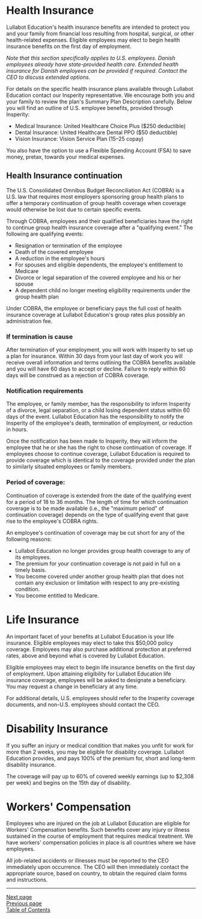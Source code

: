 # Health Insurance
Lullabot Education's health insurance benefits are intended to protect you and your family from financial loss resulting from hospital, surgical, or other health-related expenses. Eligible employees may elect to begin health insurance benefits on the first day of employment. 

*Note that this section specifically applies to U.S. employees. Danish employees already have state-provided health care. Extended health insurance for Danish employees can be provided if required. Contact the CEO to discuss extended options.*

For details on the specific health insurance plans available through Lullabot Education contact our Insperity representative. We encourage both you and your family to review the plan's Summary Plan Description carefully. Below you will find an outline of U.S. employee benefits, provided through Insperity:

- Medical Insurance: United Healthcare Choice Plus ($250 deductible)
- Dental Insurance: United Healthcare Dental PPO ($50 deductible)
- Vision Insurance: Vision Service Plan ($15–$25 copay)

You also have the option to use a Flexible Spending Account (FSA) to save money, pretax, towards your medical expenses.

## Health Insurance continuation
The U.S. Consolidated Omnibus Budget Reconciliation Act (COBRA) is a U.S. law that requires most employers sponsoring group health plans to offer a temporary continuation of group health coverage when coverage would otherwise be lost due to certain specific events.

Through COBRA, employees and their qualified beneficiaries have the right to continue group health insurance coverage after a "qualifying event." The following are qualifying events:

- Resignation or termination of the employee
- Death of the covered employee
- A reduction in the employee's hours
- For spouses and eligible dependents, the employee's entitlement to Medicare
- Divorce or legal separation of the covered employee and his or her spouse
- A dependent child no longer meeting eligibility requirements under the group health plan

Under COBRA, the employee or beneficiary pays the full cost of health insurance coverage at Lullabot Education's group rates plus possibly an administration fee.

### If termination is cause
After termination of your employment, you will work with Insperity to set up a plan for insurance. Within 30 days from your last day of work you will receive overall information and terms outlining the COBRA benefits available and you will have 60 days to accept or decline. Failure to reply within 60 days will be construed as a rejection of COBRA coverage.

### Notification requirements
The employee, or family member, has the responsibility to inform Insperity of a divorce, legal separation, or a child losing dependent status within 60 days of the event. Lullabot Education has the responsibility to notify the Insperity of the employee's death, termination of employment, or reduction in hours.

Once the notification has been made to Insperity, they will inform the employee that he or she has the right to chose continuation of coverage. If employees choose to continue coverage, Lullabot Education is required to provide coverage which is identical to the coverage provided under the plan to similarly situated employees or family members.

### Period of coverage:
Continuation of coverage is extended from the date of the qualifying event for a period of 18 to 36 months. The length of time for which continuation coverage is to be made available (i.e., the "maximum period" of continuation coverage) depends on the type of qualifying event that gave rise to the employee's COBRA rights.

An employee's continuation of coverage may be cut short for any of the following reasons:

- Lullabot Education no longer provides group health coverage to any of its employees.
- The premium for your continuation coverage is not paid in full on a timely basis.
- You become covered under another group health plan that does not contain any exclusion or limitation with respect to any pre-existing condition.
- You become entitled to Medicare.
 
# Life Insurance
An important facet of your benefits at Lullabot Education is your life insurance. Eligible employees may elect to take this $50,000 policy coverage. Employees may also purchase additional protection at preferred rates, above and beyond what is covered by Lullabot Education.

Eligible employees may elect to begin life insurance benefits on the first day of employment. Upon attaining eligibility for Lullabot Education life insurance coverage, employees will be asked to designate a beneficiary. You may request a change in beneficiary at any time.

For additional details, U.S. employees should refer to the Insperity coverage documents, and non-U.S. employees should contact the CEO.

# Disability Insurance
If you suffer an injury or medical condition that makes you unfit for work for more than 2 weeks, you may be eligible for disability coverage. Lullabot Education provides, and pays 100% of the premium for, short and long-term disability insurance.

The coverage will pay up to 60% of covered weekly earnings (up to $2,308 per week) and begins on the 15th day of disability.

# Workers' Compensation
Employees who are injured on the job at Lullabot Education are eligible for Workers' Compensation benefits. Such benefits cover any injury or illness sustained in the course of employment that requires medical treatment. We have workers' compensation policies in place is all countries where we have employees.

All job-related accidents or illnesses must be reported to the CEO immediately upon occurrence. The CEO will then immediately contact the appropriate source, based on country, to obtain the required claim forms and instructions.

---
[Next page](02leave.md)  
[Previous page](04retirement.md)  
[Table of Contents](../README.md#table-of-contents)